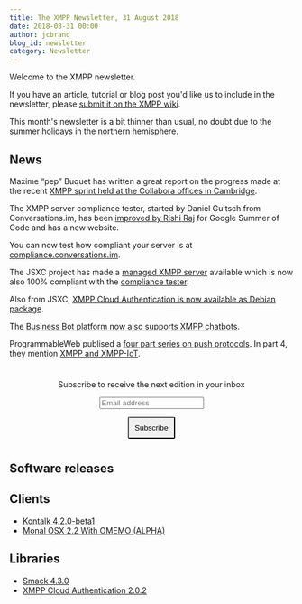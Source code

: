 ```yaml
---
title: The XMPP Newsletter, 31 August 2018
date: 2018-08-31 00:00
author: jcbrand
blog_id: newsletter 
category: Newsletter
---
```


Welcome to the XMPP newsletter.

If you have an article, tutorial or blog post you'd like us to include in the
newsletter, please [submit it on the XMPP wiki](https://wiki.xmpp.org/web/News_and_Articles_for_the_next_XMPP_Newsletter).

This month's newsletter is a bit thinner than usual, no doubt due to the summer
holidays in the northern hemisphere.

## News

Maxime “pep” Buquet has written a great report on the progress made at the recent
[XMPP sprint held at the Collabora offices in Cambridge](https://blog.bouah.net/2018/08/xmpp-sprint/).

The XMPP server compliance tester, started by Daniel Gultsch from
Conversations.im, has been [improved by Rishi Raj](https://rishiraj.me/articles/2018-07/final-dash)
for Google Summer of Code and has a new website.

You can now test how compliant your server is at [compliance.conversations.im](https://compliance.conversations.im/).

The JSXC project has made a [managed XMPP server](https://www.jsxc.org/managed.html) available
which is now also  100% compliant with the [compliance tester](https://compliance.conversations.im/).

Also from JSXC, [XMPP Cloud Authentication is now available as Debian package](https://www.jsxc.org/blog/2018/08/20/xcauth-deb-packages.html).

The [Business Bot platform now also supports XMPP chatbots](https://blog.citunius.de/en/blog/2018/08/12/instant-messaging-with-xmpp-jabber).

ProgrammableWeb publised a [four part series on push
protocols](https://www.programmableweb.com/api-university/how-and-why-to-provide-event-driven-streaming-apis).
In part 4, they mention [XMPP and XMPP-IoT](https://www.programmableweb.com/news/understanding-less-popular-pushstreaming-protocols-xmpp-coap-mqtt-etc/analysis/2017/12/11?utm_campaign=XMPP%20Newsletter&utm_medium=Newsletter&utm_source=XMPP).

<form style="padding: 10px; text-align:center; margin-bottom: 30px;"
      action="https://tinyletter.com/xmpp" method="post" target="popupwindow"
      onsubmit="window.open('https://tinyletter.com/xmpp', 'popupwindow',
      'scrollbars=yes,width=800,height=600');return true">
<p><label for="tlemail">Subscribe to receive the next edition in your inbox</label></p>
<p><input type="text" placeholder="Email address" name="email" id="tlemail" /></p>
<input type="hidden" value="1" name="embed"/>
<input type="submit" style="padding: 10px; border-radius: 5%" value="Subscribe" />
</form>

## Software releases

## Clients

* [Kontalk 4.2.0-beta1](https://forum.kontalk.org/t/beta-kontalk-4-2-0-beta1/555)
* [Monal OSX 2.2 With OMEMO (ALPHA)](https://monal.im/blog/monal-osx-2-2-with-omemo-alpha/)

## Libraries

* [Smack 4.3.0](https://discourse.igniterealtime.org/t/smack-4-3-0-released/82424)
* [XMPP Cloud Authentication 2.0.2](https://www.jsxc.org/blog/2018/08/27/xcauth-v2.0.2-released.html)
